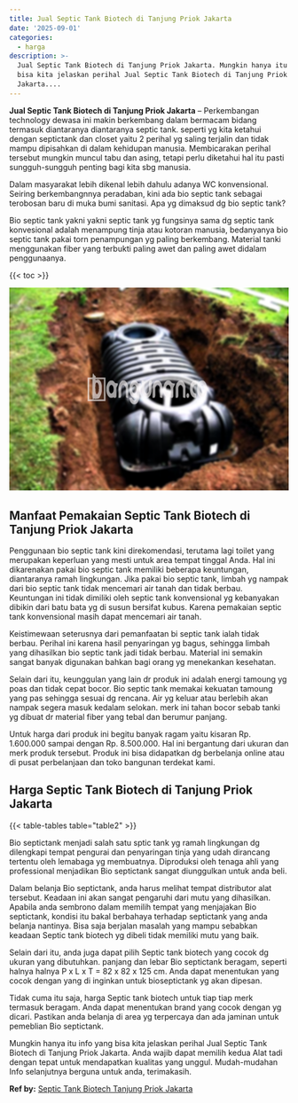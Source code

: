 ```yaml
---
title: Jual Septic Tank Biotech di Tanjung Priok Jakarta
date: '2025-09-01'
categories:
  - harga
description: >-
  Jual Septic Tank Biotech di Tanjung Priok Jakarta. Mungkin hanya itu info yang
  bisa kita jelaskan perihal Jual Septic Tank Biotech di Tanjung Priok
  Jakarta....
---
```


**Jual Septic Tank Biotech di Tanjung Priok Jakarta** – Perkembangan technology dewasa ini makin berkembang dalam bermacam bidang termasuk diantaranya diantaranya septic tank. seperti yg kita ketahui dengan septictank dan closet yaitu 2 perihal yg saling terjalin dan tidak mampu dipisahkan di dalam kehidupan manusia. Membicarakan perihal tersebut mungkin muncul tabu dan asing, tetapi perlu diketahui hal itu pasti sungguh-sungguh penting bagi kita sbg manusia.

Dalam masyarakat lebih dikenal lebih dahulu adanya WC konvensional. Seiring berkembangnnya peradaban, kini ada bio septic tank sebagai terobosan baru di muka bumi sanitasi. Apa yg dimaksud dg bio septic tank?

Bio septic tank yakni yakni septic tank yg fungsinya sama dg septic tank konvesional adalah menampung tinja atau kotoran manusia, bedanyanya bio septic tank pakai torn penampungan yg paling berkembang. Material tanki menggunakan fiber yang terbukti paling awet dan paling awet didalam penggunaanya.

{{< toc >}}

![Jual Septic Tank Biotech di Tanjung Priok Jakarta](/images/jual-bio-septictank-28.png)

## Manfaat Pemakaian Septic Tank Biotech di Tanjung Priok Jakarta

Penggunaan bio septic tank kini direkomendasi, terutama lagi toilet yang merupakan keperluan yang mesti untuk area tempat tinggal Anda. Hal ini dikarenakan pakai bio septic tank memiliki beberapa keuntungan, diantaranya ramah lingkungan. Jika pakai bio septic tank, limbah yg nampak dari bio septic tank tidak mencemari air tanah dan tidak berbau. Keuntungan ini tidak dimiliki oleh septic tank konvensional yg kebanyakan dibikin dari batu bata yg di susun bersifat kubus. Karena pemakaian septic tank konvensional masih dapat mencemari air tanah.

Keistimewaan seterusnya dari pemanfaatan bi septic tank ialah tidak berbau. Perihal ini karena hasil penyaringan yg bagus, sehingga limbah yang dihasilkan bio septic tank jadi tidak berbau. Material ini semakin sangat banyak digunakan bahkan bagi orang yg menekankan kesehatan.

Selain dari itu, keunggulan yang lain dr produk ini adalah energi tamoung yg poas dan tidak cepat bocor. Bio septic tank memakai kekuatan tamoung yang pas sehingga sesuai dg rencana. Air yg keluar atau berlebih akan nampak segera masuk kedalam selokan. merk ini tahan bocor sebab tanki yg dibuat dr material fiber yang tebal dan berumur panjang.

Untuk harga dari produk ini begitu banyak ragam yaitu kisaran Rp. 1.600.000 sampai dengan Rp. 8.500.000. Hal ini bergantung dari ukuran dan merk produk tersebut. Produk ini bisa didapatkan dg berbelanja online atau di pusat perbelanjaan dan toko bangunan terdekat kami.

## Harga Septic Tank Biotech di Tanjung Priok Jakarta

{{< table-tables table="table2" >}}

Bio septictank menjadi salah satu sptic tank yg ramah lingkungan dg dilengkapi tempat pengurai dan penyaringan tinja yang udah dirancang tertentu oleh lemabaga yg membuatnya. Diproduksi oleh tenaga ahli yang professional menjadikan Bio septictank sangat diunggulkan untuk anda beli.

Dalam belanja Bio septictank, anda harus melihat tempat distributor alat tersebut. Keadaan ini akan sangat pengaruhi dari mutu yang dihasilkan. Apabila anda sembrono dalam memilih tempat yang menjajakan Bio septictank, kondisi itu bakal berbahaya terhadap septictank yang anda belanja nantinya. Bisa saja berjalan masalah yang mampu sebabkan keadaan Septic tank biotech yg dibeli tidak memiliki mutu yang baik.

Selain dari itu, anda juga dapat pilih Septic tank biotech yang cocok dg ukuran yang dibutuhkan. panjang dan lebar Bio septictank beragam, seperti halnya halnya P x L x T = 82 x 82 x 125 cm. Anda dapat menentukan yang cocok dengan yang di inginkan untuk bioseptictank yg akan dipesan.

Tidak cuma itu saja, harga Septic tank biotech untuk tiap tiap merk termasuk beragam. Anda dapat menentukan brand yang cocok dengan yg dicari. Pastikan anda belanja di area yg terpercaya dan ada jaminan untuk pemeblian Bio septictank.

Mungkin hanya itu info yang bisa kita jelaskan perihal Jual Septic Tank Biotech di Tanjung Priok Jakarta. Anda wajib dapat memilih kedua Alat tadi dengan tepat untuk mendapatkan kualitas yang unggul. Mudah-mudahan Info selanjutnya berguna untuk anda, terimakasih.

**Ref by:** [Septic Tank Biotech Tanjung Priok Jakarta](https://id.wikipedia.org/wiki/Septic)
